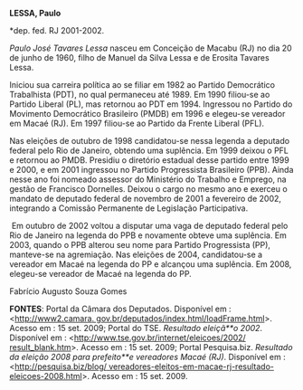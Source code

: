 **LESSA, Paulo**

\*dep. fed. RJ 2001-2002.

*Paulo José Tavares Lessa* nasceu em Conceição de Macabu (RJ) no dia 20
de junho de 1960, filho de Manuel da Silva Lessa e de Erosita Tavares
Lessa.

Iniciou sua carreira política ao se filiar em 1982 ao Partido
Democrático Trabalhista (PDT), no qual permaneceu até 1989. Em 1990
filiou-se ao Partido Liberal (PL), mas retornou ao PDT em 1994.
Ingressou no Partido do Movimento Democrático Brasileiro (PMDB) em 1996
e elegeu-se vereador em Macaé (RJ). Em 1997 filiou-se ao Partido da
Frente Liberal (PFL).

Nas eleições de outubro de 1998 candidatou-se nessa legenda a deputado
federal pelo Rio de Janeiro, obtendo uma suplência. Em 1999 deixou o PFL
e retornou ao PMDB. Presidiu o diretório estadual desse partido entre
1999 e 2000, e em 2001 ingressou no Partido Progressista Brasileiro
(PPB). Ainda nesse ano foi nomeado assessor do Ministério do Trabalho e
Emprego, na gestão de Francisco Dornelles. Deixou o cargo no mesmo ano e
exerceu o mandato de deputado federal de novembro de 2001 a fevereiro de
2002, integrando a Comissão Permanente de Legislação Participativa.

 Em outubro de 2002 voltou a disputar uma vaga de deputado federal pelo
Rio de Janeiro na legenda do PPB e novamente obteve uma suplência. Em
2003, quando o PPB alterou seu nome para Partido Progressista (PP),
manteve-se na agremiação. Nas eleições de 2004, candidatou-se a vereador
em Macaé na legenda do PP e alcançou uma suplência. Em 2008, elegeu-se
vereador de Macaé na legenda do PP.

Fabrício Augusto Souza Gomes

**FONTES**: Portal da Câmara dos Deputados. Disponível em :
\<[http://www2.camara.
gov.br/deputados/index.html/loadFrame.html](http://www2.camara.%20gov.br/deputados/index.html/loadFrame.html)\>.
Acesso em : 15 set. 2009; Portal do TSE. *Resultado eleiçã**o 2002*.
Disponível em : \<[http://www.tse.gov.br/internet/eleicoes/2002/
result\_blank.htm](http://www.tse.gov.br/internet/eleicoes/2002/%20result_blank.htm)\>.
Acesso em : 15 set. 2009; Portal Pesquisa.biz. *Resultado da eleição
2008 para prefeito**e vereadores Macaé (RJ)*. Disponível em :
\<[http://pesquisa.biz/blog/
vereadores-eleitos-em-macae-rj-resultado-eleicoes-2008.html](http://pesquisa.biz/blog/%20vereadores-eleitos-em-macae-rj-resultado-eleicoes-2008.html)\>.
Acesso em : 15 set. 2009.
